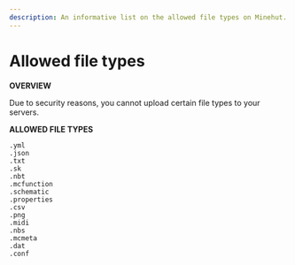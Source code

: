 ```yaml
---
description: An informative list on the allowed file types on Minehut.
---
```


# Allowed file types

**OVERVIEW**

Due to security reasons, you cannot upload certain file types to your servers.

**ALLOWED FILE TYPES**

```
.yml
.json
.txt
.sk
.nbt
.mcfunction
.schematic
.properties
.csv
.png
.midi
.nbs
.mcmeta
.dat
.conf
```
